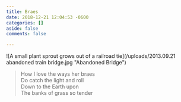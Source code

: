 ```yaml
---
title: Braes
date: 2018-12-21 12:04:53 -0600
categories: []
aside: false
comments: false

---
```

![A small plant sprout grows out of a railroad tie](/uploads/2013.09.21 abandoned train bridge.jpg "Abandoned Bridge")

> How I love the ways her braes  
> Do catch the light and roll  
> Down to the Earth upon  
> The banks of grass so tender
